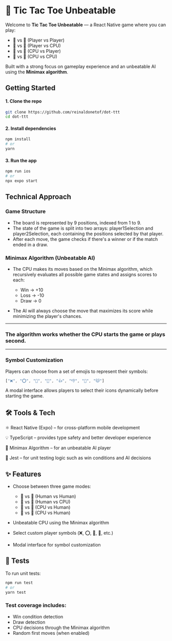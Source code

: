 # 🧠 Tic Tac Toe Unbeatable

Welcome to **Tic Tac Toe Unbeatable** — a React Native game where you can play:
- 👤 vs 👤 (Player vs Player)
- 👤 vs 🤖 (Player vs CPU)
- 🤖 vs 👤 (CPU vs Player)
- 🤖 vs 🤖 (CPU vs CPU)

Built with a strong focus on gameplay experience and an unbeatable AI using the **Minimax algorithm**.

## Getting Started

#### 1. Clone the repo

```bash
git clone https://github.com/reinaldonetof/dot-ttt
cd dot-ttt
```

#### 2. Install dependencies
```bash
npm install
# or
yarn
``` 
#### 3. Run the app
```bash
npm run ios
# or
npx expo start
``` 

## Technical Approach
### Game Structure
- The board is represented by 9 positions, indexed from 1 to 9.
- The state of the game is split into two arrays: player1Selection and player2Selection, each containing the positions selected by that player.
- After each move, the game checks if there's a winner or if the match ended in a draw.

### Minimax Algorithm (Unbeatable AI)
- The CPU makes its moves based on the Minimax algorithm, which recursively evaluates all possible game states and assigns scores to each:

  - Win → +10
  - Loss → -10
  - Draw → 0

- The AI will always choose the move that maximizes its score while minimizing the player's chances.
---
### The algorithm works whether the CPU starts the game or plays second.
---


### Symbol Customization
Players can choose from a set of emojis to represent their symbols:
```ts
["❌", "⭕", "🚀", "🚗", "👍", "👎", "🐶", "🐱"]
```

A modal interface allows players to select their icons dynamically before starting the game.


## 🛠️ Tools & Tech
⚛️ React Native (Expo) – for cross-platform mobile development

💡 TypeScript – provides type safety and better developer experience

🤖 Minimax Algorithm – for an unbeatable AI player

🧪 Jest – for unit testing logic such as win conditions and AI decisions

## ✨ Features
- Choose between three game modes:

  - 👤 vs 👤 (Human vs Human)
  - 👤 vs 🤖 (Human vs CPU)
  - 🤖 vs 👤 (CPU vs Human)
  - 🤖 vs 🤖 (CPU vs Human)
- Unbeatable CPU using the Minimax algorithm
- Select custom player symbols (❌, ⭕, 🚀, 🐶, etc.)
- Modal interface for symbol customization

## 🧪 Tests
To run unit tests:

```bash
npm run test
# or
yarn test
```

### Test coverage includes:
- Win condition detection
- Draw detection
- CPU decisions through the Minimax algorithm
- Random first moves (when enabled)